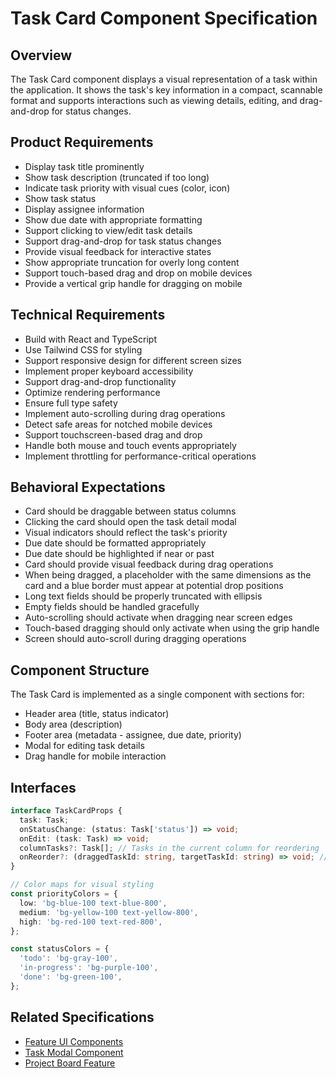 # Task Card Component Specification

## Overview
The Task Card component displays a visual representation of a task within the application. It shows the task's key information in a compact, scannable format and supports interactions such as viewing details, editing, and drag-and-drop for status changes.

## Product Requirements
- Display task title prominently
- Show task description (truncated if too long)
- Indicate task priority with visual cues (color, icon)
- Show task status
- Display assignee information
- Show due date with appropriate formatting
- Support clicking to view/edit task details
- Support drag-and-drop for task status changes
- Provide visual feedback for interactive states
- Show appropriate truncation for overly long content
- Support touch-based drag and drop on mobile devices
- Provide a vertical grip handle for dragging on mobile

## Technical Requirements
- Build with React and TypeScript
- Use Tailwind CSS for styling
- Support responsive design for different screen sizes
- Implement proper keyboard accessibility
- Support drag-and-drop functionality
- Optimize rendering performance
- Ensure full type safety
- Implement auto-scrolling during drag operations
- Detect safe areas for notched mobile devices
- Support touchscreen-based drag and drop
- Handle both mouse and touch events appropriately
- Implement throttling for performance-critical operations

## Behavioral Expectations
- Card should be draggable between status columns
- Clicking the card should open the task detail modal
- Visual indicators should reflect the task's priority
- Due date should be formatted appropriately
- Due date should be highlighted if near or past
- Card should provide visual feedback during drag operations
- When being dragged, a placeholder with the same dimensions as the card and a blue border must appear at potential drop positions
- Long text fields should be properly truncated with ellipsis
- Empty fields should be handled gracefully
- Auto-scrolling should activate when dragging near screen edges
- Touch-based dragging should only activate when using the grip handle
- Screen should auto-scroll during dragging operations

## Component Structure
The Task Card is implemented as a single component with sections for:
- Header area (title, status indicator)
- Body area (description)
- Footer area (metadata - assignee, due date, priority)
- Modal for editing task details
- Drag handle for mobile interaction

## Interfaces
```typescript
interface TaskCardProps {
  task: Task;
  onStatusChange: (status: Task['status']) => void;
  onEdit: (task: Task) => void;
  columnTasks?: Task[]; // Tasks in the current column for reordering
  onReorder?: (draggedTaskId: string, targetTaskId: string) => void; // Callback for reordering
}

// Color maps for visual styling
const priorityColors = {
  low: 'bg-blue-100 text-blue-800',
  medium: 'bg-yellow-100 text-yellow-800',
  high: 'bg-red-100 text-red-800',
};

const statusColors = {
  'todo': 'bg-gray-100',
  'in-progress': 'bg-purple-100',
  'done': 'bg-green-100',
};
```

## Related Specifications
- [Feature UI Components](../features.package_specs.md)
- [Task Modal Component](../task_modal/task_modal.specs.md)
- [Project Board Feature](../../../features/project_board/project_board.package_specs.md)
